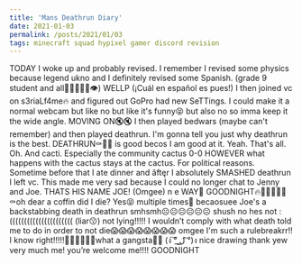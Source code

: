 ```yaml
---
title: 'Mans Deathrun Diary'
date: 2021-01-03
permalink: /posts/2021/01/03
tags: minecraft squad hypixel gamer discord revision
---
```


TODAY I woke up and probably revised. I remember I revised some physics because legend ukno and I definitely revised some Spanish. (grade 9 student and all🔗🚴🏿‍♂️🤣👁) WELLP (¡Cuál en español es pues!) I then joined vc on s3riaLf4me🔥 and figured out GoPro had new SeTTings. I could make it a normal webcam but like no but like it's funny😝 but also no so imma keep it the wide angle. MOVING ON🔇🔇 I then played bedwars (maybe can't remember) and then played deathrun. I'm gonna tell you just why deathrun is the best. DEATHRUN⚰️🏃‍♂️ is good becos I am good at it. Yeah. That's all. Oh. And cacti. Especially the community cactus 0-0 HOWEVER what happens with the cactus stays at the cactus. For political reasons. Sometime before that I ate dinner and âftęr I absolutely SMASHED deathrun I left vc. This made me very sad because I could no longer chat to Jenny and Joe. THATS HIS NAME JOE! (Omgee) n e WAY💅 GOODNIGHT🔥💋👅😝💅🥺⚰️oh dear a coffin did I die? Yes😝 multiple times👅 becaosuee Joe's a backstabbing death in deathrun smhsmh☹️☹️☹️☹️☹️☹️ shush no hes not :(((((((((((((((((((((( (liar😗) not lying!!!!! I wouldn’t comply with what death told me to do in order to not die😱😱😱😱😱😱😱😱 omgee I'm such a rulebreakrr!! I know right!!!!!🏃‍♂️🏃‍♂️🏃‍♂️what a gangsta💋💋 (ง ͠° ͟ل͜ ͡°)ง nice drawing thank yew very much me! you’re welcome me!!!! GOODNIGHT 
